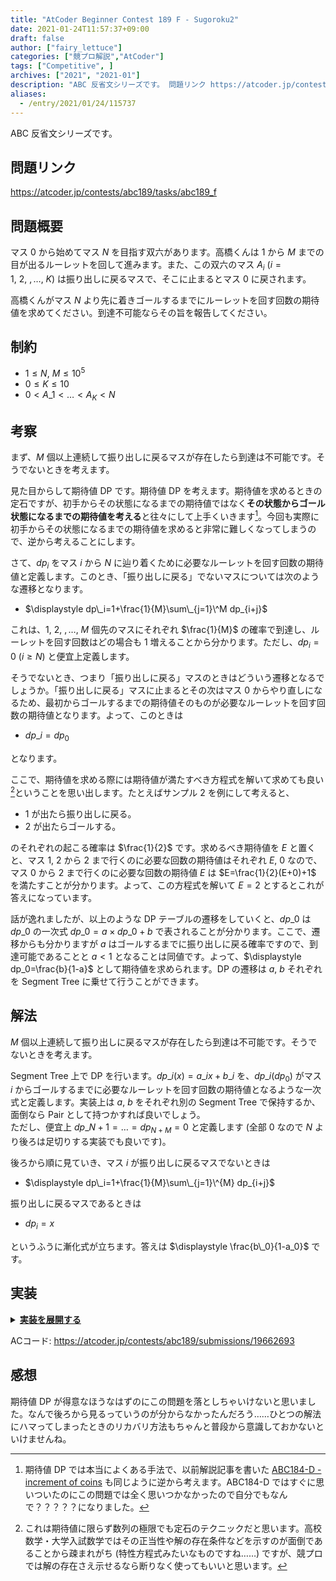 ```yaml
---
title: "AtCoder Beginner Contest 189 F - Sugoroku2"
date: 2021-01-24T11:57:37+09:00
draft: false
author: ["fairy_lettuce"]
categories: ["競プロ解説","AtCoder"]
tags: ["Competitive", ]
archives: ["2021", "2021-01"]
description: "ABC 反省文シリーズです。 問題リンク https://atcoder.jp/contests/abc189/tasks/abc189_f 問題概要 マス から始めてマス を目指す双六があります。高橋くんは から までの目が出るルーレットを回して進みます。また、この双六のマス …"
aliases:
  - /entry/2021/01/24/115737
---
```


<!-- 解説ブログ テンプレ -->

ABC 反省文シリーズです。

## 問題リンク

https://atcoder.jp/contests/abc189/tasks/abc189_f

## 問題概要

マス $0$ から始めてマス $N$ を目指す双六があります。高橋くんは $1$ から $M$ までの目が出るルーレットを回して進みます。また、この双六のマス $A_i\ (i=1,\ 2,\ ,\dots,\ K)$ は振り出しに戻るマスで、そこに止まるとマス $0$ に戻されます。

高橋くんがマス $N$ より先に着きゴールするまでにルーレットを回す回数の期待値を求めてください。到達不可能ならその旨を報告してください。

## 制約

- $1\le N,\ M\le 10^5$  
- $0\le K\le 10$  
- $0\lt A\_1\lt \dots\lt A_K\lt N$  

<!--more-->

## 考察

まず、$M$ 個以上連続して振り出しに戻るマスが存在したら到達は不可能です。そうでないときを考えます。  

見た目からして期待値 DP です。期待値 DP を考えます。期待値を求めるときの定石ですが、初手からその状態になるまでの期待値ではなく<b>その状態からゴール状態になるまでの期待値を考える</b>と往々にして上手くいきます[^1]。今回も実際に初手からその状態になるまでの期待値を求めると非常に難しくなってしまうので、逆から考えることにします。  

さて、$dp_i$ をマス $i$ から $N$ に辿り着くために必要なルーレットを回す回数の期待値と定義します。このとき、「振り出しに戻る」でないマスについては次のような遷移となります。  

- $\displaystyle dp\_i=1+\frac{1}{M}\sum\_{j=1}\^M dp_{i+j}$  

これは、$1,\ 2,\ ,\dots,\ M$ 個先のマスにそれぞれ $\frac{1}{M}$ の確率で到達し、ルーレットを回す回数はどの場合も $1$ 増えることから分かります。ただし、$dp_i=0\ (i\ge N)$ と便宜上定義します。

そうでないとき、つまり「振り出しに戻る」マスのときはどういう遷移となるでしょうか。「振り出しに戻る」マスに止まるとその次はマス $0$ からやり直しになるため、最初からゴールするまでの期待値そのものが必要なルーレットを回す回数の期待値となります。よって、このときは  

- $dp\_i=dp_0$  

となります。  

ここで、期待値を求める際には期待値が満たすべき方程式を解いて求めても良い[^2]ということを思い出します。たとえばサンプル 2 を例にして考えると、  

- $1$ が出たら振り出しに戻る。  
- $2$ が出たらゴールする。  

のそれぞれの起こる確率は $\frac{1}{2}$ です。求めるべき期待値を $E$ と置くと、マス $1,\ 2$ から $2$ まで行くのに必要な回数の期待値はそれぞれ $E,\ 0$ なので、マス $0$ から $2$ まで行くのに必要な回数の期待値 $E$ は $E=\frac{1}{2}(E+0)+1$ を満たすことが分かります。よって、この方程式を解いて $E=2$ とするとこれが答えになっています。  

話が逸れましたが、以上のような DP テーブルの遷移をしていくと、$dp\_0$ は $dp\_0$ の一次式 $dp\_0=a\times dp\_0+b$ で表されることが分かります。ここで、遷移からも分かりますが $a$ はゴールするまでに振り出しに戻る確率ですので、到達可能であることと $a\lt 1$ となることは同値です。よって、$\displaystyle dp_0=\frac{b}{1-a}$ として期待値を求められます。DP の遷移は $a,\ b$ それぞれを Segment Tree に乗せて行うことができます。

## 解法

$M$ 個以上連続して振り出しに戻るマスが存在したら到達は不可能です。そうでないときを考えます。  

Segment Tree 上で DP を行います。$dp\_i(x)=a\_i x+b\_i$ を、$dp\_i(dp_0)$ がマス $i$ からゴールするまでに必要なルーレットを回す回数の期待値となるような一次式と定義します。実装上は $a,\ b$ をそれぞれ別の Segment Tree で保持するか、面倒なら Pair として持つかすれば良いでしょう。  
ただし、便宜上 $dp\_{N+1}=\dots=dp_{N+M}=0$ と定義します (全部 $0$ なので $N$ より後ろは足切りする実装でも良いです)。

後ろから順に見ていき、マス $i$ が振り出しに戻るマスでないときは  

- $\displaystyle dp\_i=1+\frac{1}{M}\sum\_{j=1}\^{M} dp_{i+j}$  

振り出しに戻るマスであるときは  

- $\displaystyle dp_i=x$  

というふうに漸化式が立ちます。答えは $\displaystyle \frac{b\_0}{1-a_0}$ です。

## 実装

<details><summary><u><b>実装を展開する</b></u></summary>

```cs
		public void Solve()
		{
			var (n, m, k) = sr.ReadValue<int, int, int>();
			var a = sr.ReadIntArray(k);
			var skip = new bool[n + 1];
			for (int i = 0; i < k; i++)
			{
				skip[a[i]] = true;
			}
			var e = new SegmentTree<double>(n + 1, (x, y) => x + y, 0);
			var x = new SegmentTree<double>(n + 1, (x, y) => x + y, 0);
			for (int i = n - 1; i >= 0; i--)
			{
				var ok = false;
				if (m <= 10)
				{
					for (int j = 1; j <= m; j++)
					{
						if (i + j < n + 1 && !skip[i + j]) ok = true;
					}
				}
				else ok = true;
				if (!ok)
				{
					Console.WriteLine(-1);
					return;
				}
				if (skip[i])
				{
					e.Update(i, 0);
					x.Update(i, 1);
				}
				else
				{
					e.Update(i, e.Prod(i + 1, Min(n + 1, i + m + 1)) / m + 1);
					x.Update(i, x.Prod(i + 1, Min(n + 1, i + m + 1)) / m);
				}
			}
			Console.WriteLine(e[0] / (1 - x[0]));
		}
```

</details>

ACコード: https://atcoder.jp/contests/abc189/submissions/19662693  

## 感想

期待値 DP が得意なほうなはずのにこの問題を落としちゃいけないと思いました。なんで後ろから見るっていうのが分からなかったんだろう……ひとつの解法にハマってしまったときのリカバリ方法もちゃんと普段から意識しておかないといけませんね。  

[^1]: 期待値 DP では本当によくある手法で、以前解説記事を書いた [ABC184-D - increment of coins](https://atcoder.jp/contests/abc184/tasks/abc184_d) も同じように逆から考えます。ABC184-D ではすぐに思いついたのにこの問題では全く思いつかなかったので自分でもなんで？？？？？になりました。
[^2]: これは期待値に限らず数列の極限でも定石のテクニックだと思います。高校数学・大学入試数学ではその正当性や解の存在条件などを示すのが面倒であることから疎まれがち (特性方程式みたいなものですね……) ですが、競プロでは解の存在さえ示せるなら断りなく使ってもいいと思います。